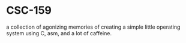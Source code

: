 # CSC-159
a collection of agonizing memories of creating a simple little operating system using C, asm, and a lot of caffeine.
